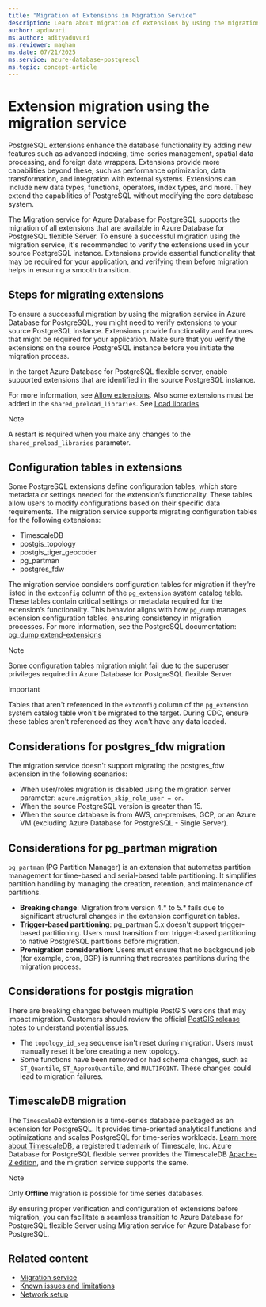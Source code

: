 ```yaml
---
title: "Migration of Extensions in Migration Service"
description: Learn about migration of extensions by using the migration service in Azure Database for PostgreSQL.
author: apduvuri
ms.author: adityaduvuri
ms.reviewer: maghan
ms.date: 07/21/2025
ms.service: azure-database-postgresql
ms.topic: concept-article
---
```


# Extension migration using the migration service


PostgreSQL extensions enhance the database functionality by adding new features such as advanced indexing, time-series management, spatial data processing, and foreign data wrappers. Extensions provide more capabilities beyond these, such as performance optimization, data transformation, and integration with external systems. Extensions can include new data types, functions, operators, index types, and more. They extend the capabilities of PostgreSQL without modifying the core database system.

The Migration service for Azure Database for PostgreSQL supports the migration of all extensions that are available in Azure Database for PostgreSQL flexible Server. To ensure a successful migration using the migration service, it's recommended to verify the extensions used in your source PostgreSQL instance. Extensions provide essential functionality that may be required for your application, and verifying them before migration helps in ensuring a smooth transition.

## Steps for migrating extensions

To ensure a successful migration by using the migration service in Azure Database for PostgreSQL, you might need to verify extensions to your source PostgreSQL instance. Extensions provide functionality and features that might be required for your application. Make sure that you verify the extensions on the source PostgreSQL instance before you initiate the migration process.

In the target Azure Database for PostgreSQL flexible server, enable supported extensions that are identified in the source PostgreSQL instance.

For more information, see [Allow extensions](../../extensions/how-to-allow-extensions.md). Also some extensions must be added in the `shared_preload_libraries`. See [Load libraries](../../extensions/how-to-load-libraries.md)

> [!NOTE]
> A restart is required when you make any changes to the `shared_preload_libraries` parameter.

## Configuration tables in extensions

Some PostgreSQL extensions define configuration tables, which store metadata or settings needed for the extension’s functionality. These tables allow users to modify configurations based on their specific data requirements. The migration service supports migrating configuration tables for the following extensions:

- TimescaleDB
- postgis_topology
- postgis_tiger_geocoder
- pg_partman
- postgres_fdw

The migration service considers configuration tables for migration if they're listed in the `extconfig` column of the `pg_extension` system catalog table. These tables contain critical settings or metadata required for the extension’s functionality. This behavior aligns with how `pg_dump` manages extension configuration tables, ensuring consistency in migration processes. For more information, see the PostgreSQL documentation: [pg_dump extend-extensions](https://www.postgresql.org/docs/current/extend-extensions.html#EXTEND-EXTENSIONS-CONFIG-TABLES)

> [!NOTE]
  > Some configuration tables migration might fail due to the superuser privileges required in Azure Database for PostgreSQL flexible Server

> [!IMPORTANT]
  > Tables that aren't referenced in the `extconfig` column of the `pg_extension` system catalog table won't be migrated to the target. During CDC, ensure these tables aren't referenced as they won't have any data loaded.

## Considerations for postgres_fdw migration

The migration service doesn't support migrating the postgres_fdw extension in the following scenarios:
- When user/roles migration is disabled using the migration server parameter: `azure.migration_skip_role_user = on`.
- When the source PostgreSQL version is greater than 15.
- When the source database is from AWS, on-premises, GCP, or an Azure VM (excluding Azure Database for PostgreSQL - Single Server).

## Considerations for pg_partman migration
`pg_partman` (PG Partition Manager) is an extension that automates partition management for time-based and serial-based table partitioning. It simplifies partition handling by managing the creation, retention, and maintenance of partitions.

- **Breaking change**: Migration from version 4.* to 5.* fails due to significant structural changes in the extension configuration tables.
- **Trigger-based partitioning**: pg_partman 5.x doesn't support trigger-based partitioning. Users must transition from trigger-based partitioning to native PostgreSQL partitions before migration.
- **Premigration consideration**: Users must ensure that no background job (for example, cron, BGP) is running that recreates partitions during the migration process.

## Considerations for postgis migration
There are breaking changes between multiple PostGIS versions that may impact migration. Customers should review the official [PostGIS release notes](https://postgis.net/docs/manual-3.3/release_notes.html) to understand potential issues.

- The `topology_id_seq` sequence isn't reset during migration. Users must manually reset it before creating a new topology.
- Some functions have been removed or had schema changes, such as `ST_Quantile`, `ST_ApproxQuantile`, and `MULTIPOINT`. These changes could lead to migration failures.


## TimescaleDB migration
The `TimescaleDB` extension is a time-series database packaged as an extension for PostgreSQL. It provides time-oriented analytical functions and optimizations and scales PostgreSQL for time-series workloads. [Learn more about TimescaleDB](https://docs.timescale.com/timescaledb/latest/), a registered trademark of Timescale, Inc. Azure Database for PostgreSQL flexible server provides the TimescaleDB [Apache-2 edition](https://www.timescale.com/legal/licenses), and the migration service supports the same.

> [!NOTE]  
  > Only **Offline** migration is possible for time series databases.


By ensuring proper verification and configuration of extensions before migration, you can facilitate a seamless transition to Azure Database for PostgreSQL flexible Server using Migration service for Azure Database for PostgreSQL.


## Related content

- [Migration service](concepts-migration-service-postgresql.md)
- [Known issues and limitations](concepts-known-issues-migration-service.md)
- [Network setup](how-to-network-setup-migration-service.md)
